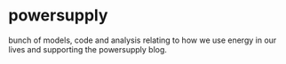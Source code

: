 # powersupply
bunch of models, code and analysis relating to how we use energy in our lives and supporting the powersupply blog.
